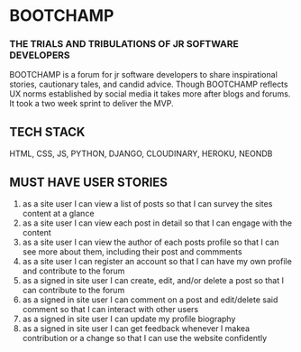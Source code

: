 # BOOTCHAMP  

### THE TRIALS AND TRIBULATIONS OF JR SOFTWARE DEVELOPERS

BOOTCHAMP is a forum for jr software developers to share inspirational stories, cautionary tales, and candid advice. Though BOOTCHAMP reflects UX norms established by social media it takes more after blogs and forums. It took a two week sprint to deliver the MVP.

## TECH STACK  

HTML, CSS, JS, PYTHON, DJANGO, CLOUDINARY, HEROKU, NEONDB  

## MUST HAVE USER STORIES

1. as a site user I can view a list of posts so that I can survey the sites content at a glance
1. as a site user I can view each post in detail so that I can engage with the content
1. as a site user I can view the author of each posts profile so that I can see more about them, including their post and commments
1. as a site user I can register an account so that I can have my own profile and contribute to the forum 
1. as a signed in site user I can create, edit, and/or delete a post so that I can contribute to the forum
1. as a signed in site user I can comment on a post and edit/delete said comment so that I can interact with other users
1. as a signed in site user I can update my profile biography
1. as a signed in site user I can get feedback whenever I makea contribution or a change so that I can use the website confidently
